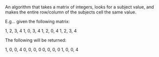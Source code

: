 ﻿An algorithm that takes a matrix of integers, looks for a subject value, and makes the entire row/column of the subjects cell the same value.

E.g... given the following matrix:

1, 2, 3, 4
1, 0, 3, 4
1, 2, 0, 4
1, 2, 3, 4

The following will be returned:

1, 0, 0, 4
0, 0, 0, 0
0, 0, 0, 0
1, 0, 0, 4